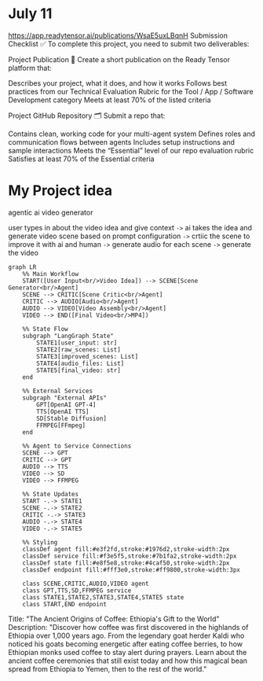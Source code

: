 # July 11

https://app.readytensor.ai/publications/WsaE5uxLBqnH
Submission Checklist ✅
To complete this project, you need to submit two deliverables:

Project Publication 📝
Create a short publication on the Ready Tensor platform that:

Describes your project, what it does, and how it works
Follows best practices from our Technical Evaluation Rubric for the
Tool / App / Software Development category
Meets at least 70% of the listed criteria



Project GitHub Repository 🗂️
Submit a repo that:

Contains clean, working code for your multi-agent system
Defines roles and communication flows between agents
Includes setup instructions and sample interactions
Meets the “Essential” level of our repo evaluation rubric
Satisfies at least 70% of the Essential criteria




# My Project idea
agentic ai video generator

user types in about the video idea and give context ```->```
ai takes the idea and generate video scene based on prompt configuration
```->```
crtiic the scene to improve it with ai and human
```->```
generate audio for each scene
```->```
generate the video


```mermaid
graph LR
    %% Main Workflow
    START([User Input<br/>Video Idea]) --> SCENE[Scene Generator<br/>Agent]
    SCENE --> CRITIC[Scene Critic<br/>Agent]
    CRITIC --> AUDIO[Audio<br/>Agent]
    AUDIO --> VIDEO[Video Assembly<br/>Agent]
    VIDEO --> END([Final Video<br/>MP4])
    
    %% State Flow
    subgraph "LangGraph State"
        STATE1[user_input: str]
        STATE2[raw_scenes: List]
        STATE3[improved_scenes: List]
        STATE4[audio_files: List]
        STATE5[final_video: str]
    end
    
    %% External Services
    subgraph "External APIs"
        GPT[OpenAI GPT-4]
        TTS[OpenAI TTS]
        SD[Stable Diffusion]
        FFMPEG[FFmpeg]
    end
    
    %% Agent to Service Connections
    SCENE --> GPT
    CRITIC --> GPT
    AUDIO --> TTS
    VIDEO --> SD
    VIDEO --> FFMPEG
    
    %% State Updates
    START -.-> STATE1
    SCENE -.-> STATE2
    CRITIC -.-> STATE3
    AUDIO -.-> STATE4
    VIDEO -.-> STATE5
    
    %% Styling
    classDef agent fill:#e3f2fd,stroke:#1976d2,stroke-width:2px
    classDef service fill:#f3e5f5,stroke:#7b1fa2,stroke-width:2px
    classDef state fill:#e8f5e8,stroke:#4caf50,stroke-width:2px
    classDef endpoint fill:#fff3e0,stroke:#ff9800,stroke-width:3px
    
    class SCENE,CRITIC,AUDIO,VIDEO agent
    class GPT,TTS,SD,FFMPEG service
    class STATE1,STATE2,STATE3,STATE4,STATE5 state
    class START,END endpoint
```



Title: "The Ancient Origins of Coffee: Ethiopia's Gift to the World"
Description: "Discover how coffee was first discovered in the highlands of Ethiopia over 1,000 years ago. From the legendary goat herder Kaldi who noticed his goats becoming energetic after eating coffee berries, to how Ethiopian monks used coffee to stay alert during prayers. Learn about the ancient coffee ceremonies that still exist today and how this magical bean spread from Ethiopia to Yemen, then to the rest of the world."